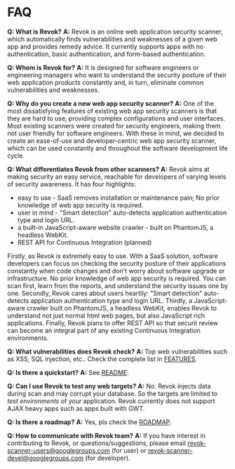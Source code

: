 # FAQ

**Q: What is Revok?**
**A:** Revok is an online web application security scanner, which automatically finds vulnerabilities and weaknesses of a given web app and provides remedy advice. It currently supports apps with no authentication, basic authentication, and form-based authentication.

**Q: Whom is Revok for?**
**A:** It is designed for software engineers or engineering managers who want to understand the security posture of their web application products constantly and, in turn, eliminate common vulnerabilities and weaknesses.

**Q: Why do you create a new web app security scanner?**
**A:** One of the most dissatisfying features of existing web app security scanners is that they are hard to use, providing complex configurations and user interfaces. Most existing scanners were created for security engineers, making them not user friendly for software engineers. With these in mind, we decided to create an ease-of-use and developer-centric web app security scanner, which can be used constantly and throughout the software development life cycle.

**Q: What differentiates Revok from other scanners?**
**A:** Revok aims at making security an easy service, reachable for developers of varying levels of security awareness. It has four highlights:

* easy to use - SaaS removes installation or maintenance pain; No prior knowledge of web app security is required.
* user in mind - "Smart detection" auto-detects application authentication type and login URL.
* a built-in JavaScript-aware website crawler - built on PhantomJS, a headless WebKit.
* REST API for Continuous Integration (planned)

Firstly, as Revok is extremely easy to use. With a SaaS solution, software developers can focus on checking the security posture of their applications constantly when code changes and don't worry about software upgrade or infrastructure. No prior knowledge of web app security is required. You can scan first, learn from the reports, and understand the security issues one by one. Secondly, Revok cares about users heartily: "Smart detection" auto-detects application authentication type and login URL. Thirdly, a JavaScript-aware crawler built on PhantomJS, a headless WebKit, enables Revok to understand not just normal html web pages, but also JavaScript rich applications. Finally, Revok plans to offer REST API so that securit review can become an integral part of any existing Continuous Integration environments.

**Q: What vulnerabilities does Revok check?**
**A:** Top web vulnerabilities such as XSS, SQL injection, etc.. Check the complete list in [FEATURES](https://github.com/Revok-scanner/revok/blob/master/docs/FEATURES.md).

**Q: Is there a quickstart?**
**A:** See [README](https://github.com/Revok-scanner/revok/blob/master/README.md).

**Q: Can I use Revok to test any web targets?**
**A:** No. Revok injects data during scan and may corrupt your database. So the targets are limited to *test environments* of your application. Revok currently does not support AJAX heavy apps such as apps built with GWT.

**Q: Is there a roadmap?**
**A:** Yes, pls check the [ROADMAP](https://github.com/Revok-scanner/revok/blob/master/docs/ROADMAP.md).

**Q: How to communicate with Revok team?**
**A:** If you have interest in contributing to Revok, or questions/suggestions, please email <revok-scanner-users@googlegroups.com> (for user) or <revok-scanner-devel@googlegroups.com> (for developer).
